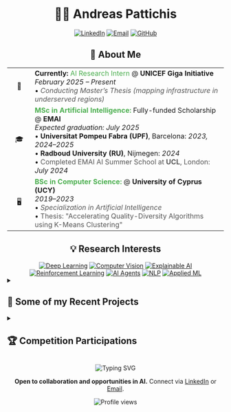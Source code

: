 # <div align="center">👨‍💻 Andreas Pattichis</div> 

<div align="center">
  
  [![LinkedIn](https://img.shields.io/badge/Connect-0077B5?style=for-the-badge&logo=linkedin&logoColor=white)](https://www.linkedin.com/in/andreas-pattichis)
  [![Email](https://img.shields.io/badge/Contact-D14836?style=for-the-badge&logo=gmail&logoColor=white)](mailto:andreas.pattichis@outlook.com)
  [![GitHub](https://img.shields.io/badge/Follow-100000?style=for-the-badge&logo=github&logoColor=white)](https://github.com/andreas-pattichis)
  
</div>

## <div align="center">🚀 About Me</div>
<div align="center">
<table>
  <tr>
    <td width="40px" align="center">🔬</td>
    <td>
        <b>Currently:</b> <span style="color:#4CAF50;">AI Research Intern</span> @ <b>UNICEF Giga Initiative</b><br>
        <i>February 2025 – Present</i> <br>
        • <span style="font-style:italic; color:#555;">Conducting Master’s Thesis (mapping infrastructure in underserved regions)</span><br>
    </td>
  </tr>
  <tr>
    <td width="40px" align="center">🎓</td>
    <td>
        <b style="color:#4CAF50;">MSc in Artificial Intelligence:</b> Fully-funded Scholarship @ <b>EMAI</b><br>
        <i>Expected graduation: July 2025</i><br>
        • <b>Universitat Pompeu Fabra (UPF)</b>, Barcelona: <i>2023, 2024–2025</i><br>
        • <b>Radboud University (RU)</b>, Nijmegen: <i>2024</i><br>
        • <span style="color:#555;">Completed EMAI AI Summer School at <b>UCL</b>, London:</span> <i>July 2024</i>
    </td>
  </tr>
  <tr>
    <td width="40px" align="center">🖥️</td>
    <td>
        <b style="color:#4CAF50;">BSc in Computer Science:</b> @ <b>University of Cyprus (UCY)</b><br>
        <i>2019–2023</i><br>
        • <span style="font-style:italic; color:#555;">Specialization in Artificial Intelligence</span><br>
        • <span style="color:#555;">Thesis: "Accelerating Quality-Diversity Algorithms using K-Means Clustering"</span>
    </td>
  </tr>
</table>
</div>






## <div align="center">💡 Research Interests</div>

<div align="center">
  <a href="#"><img src="https://img.shields.io/badge/Deep_Learning-F57C00?style=for-the-badge" alt="Deep Learning"/></a>
  <a href="#"><img src="https://img.shields.io/badge/Computer_Vision-1976D2?style=for-the-badge" alt="Computer Vision"/></a>
  <a href="#"><img src="https://img.shields.io/badge/Explainable_AI-2E7D32?style=for-the-badge" alt="Explainable AI"/></a>
</div>

<div align="center">
  <a href="#"><img src="https://img.shields.io/badge/Reinforcement_Learning-6A1B9A?style=for-the-badge" alt="Reinforcement Learning"/></a>
  <a href="#"><img src="https://img.shields.io/badge/AI_Agents-FBC02D?style=for-the-badge" alt="AI Agents"/></a>
  <a href="#"><img src="https://img.shields.io/badge/NLP-AD1457?style=for-the-badge" alt="NLP"/></a>
  <a href="#"><img src="https://img.shields.io/badge/Applied_ML-F57C00?style=for-the-badge" alt="Applied ML"/></a>
</div>



<details>
<summary><h2>🌟 Some of my Recent Projects</h2></summary>
<br>

### 🐄 CalvAlert: AI-Driven Calving Monitoring System
Leading development of a computer vision solution to monitor calving stages in real-time, alert farmers of critical events, and improve farm efficiency. Collaborating directly with farmers to address real-world agricultural challenges.

### 🐕 Puptics: Veterinary Diagnostic AI for Dog Eye Condition Detection
Currently developing a computer vision system that detects and segments dog eye conditions, providing immediate diagnosis and treatment recommendations. Combines instance segmentation with expert diagnostic reccomendations to identify conditions like cataracts, glaucoma, and conjunctivitis.

### 🧬 RNA-Seq Disease Classification for Biomarker Discovery
Created a machine learning pipeline achieving 93% accuracy using SGDClassifier with Elastic Net Regularization. Focused on dimensionality reduction and identifying significant genes contributing to disease classification, offering insights into potential biomarkers.

### 🤖 Conversational Agent for Travel Recommendations
Developed an intelligent dialogue system using the MultiWOZ dataset from Hugging Face. Implemented NLP techniques including Dialogue Act Identification, Information Extraction (Slot Filling), and strategic planning to create a responsive agent for restaurant and hotel recommendations.

<p align="center"><i>Interested in learning more about these or my other projects? Feel free to reach out!</i></p>

</details>


<details>
<summary><h2>🏆 Competition Participations</h2></summary>
<br>

- **AIMI2024 Grand Challenge (LUNA23)** - Lung cancer detection using advanced deep learning models
- **PlantTraits2024 Kaggle** - One of the top-ranking positions for plant trait prediction
- **Harmful Brain Activity Classification Kaggle** - Ensemble approach for seizure detection
- **EUTOPIA Pacman CTF** - AI agents with Q-learning and Bayesian inference

</details>

<br>

<div align="center">
  <img src="https://readme-typing-svg.herokuapp.com?font=Fira+Code&pause=1000&color=36BCF7&center=true&vCenter=true&width=435&lines=MSc+in+Artificial+Intelligence;Fully+funded+scholarship;BSc+in+Computer+Science;Always+Learning;Looking+for+new+opportunities" alt="Typing SVG" />

  <br>
  
  <p>
    <b>Open to collaboration and opportunities in AI.</b> Connect via <a href="https://www.linkedin.com/in/andreas-pattichis">LinkedIn</a> or <a href="mailto:andreas.pattichis@outlook.com">Email</a>.
  </p>
  
  <p>
    <img src="https://komarev.com/ghpvc/?username=andreas-pattichis&style=flat-square&color=blue" alt="Profile views"/>
  </p>
</div>
